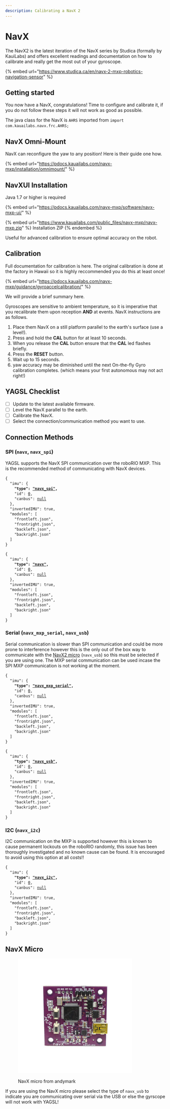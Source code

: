```yaml
---
description: Calibrating a NavX 2
---
```


# NavX

The NavX2 is the latest iteration of the NavX series by Studica (formally by KauiLabs) and offers excellent readings and documentation on how to calibrate and really get the most out of your gyroscope.&#x20;

{% embed url="https://www.studica.ca/en/navx-2-mxp-robotics-navigation-sensor" %}

## Getting started

You now have a NavX, congratulations! Time to configure and calibrate it, if you do not follow these steps it will not work as good as possible.

The java class for the NavX is `AHRS` imported from `import com.kauailabs.navx.frc.AHRS;`

## NavX Omni-Mount

NavX can reconfigure the yaw to any position! Here is their guide one how.

{% embed url="https://pdocs.kauailabs.com/navx-mxp/installation/omnimount/" %}

## NavXUI Installation

Java 1.7 or higher is required

{% embed url="https://pdocs.kauailabs.com/navx-mxp/software/navx-mxp-ui/" %}

{% embed url="https://www.kauailabs.com/public_files/navx-mxp/navx-mxp.zip" %}
Installation ZIP
{% endembed %}

Useful for advanced calibration to ensure optimal accuracy on the robot.

## Calibration

Full documentation for calibration is here. The original calibration is done at the factory in Hawaii so it is highly reccommended you do this at least once!

{% embed url="https://pdocs.kauailabs.com/navx-mxp/guidance/gyroaccelcalibration/" %}

We will provide a brief summary here.

Gyroscopes are sensitive to ambient temperature, so it is imperative that you recalibrate them upon reception **AND** at events. NavX instructions are as follows.

1. Place them NavX on a still platform parallel to the earth's surface (use a level!).
2. Press and hold the **CAL** button for at least 10 seconds.
3. When you release the **CAL** button ensure that the **CAL** led flashes briefly.
4. Press the **RESET** button.
5. Wait up to 15 seconds.
6. yaw accuracy may be diminished until the next On-the-fly Gyro calibration completes. (which means your first autonomous may not act right!)

## YAGSL Checklist

* [ ] Update to the latest available firmware.
* [ ] Level the NavX parallel to the earth.
* [ ] Calibrate the NavX.
* [ ] Select the connection/communication method you want to use.

## Connection Methods

### SPI (`navx`, `navx_spi`)

YAGSL supports the NavX SPI communication over the roboRIO MXP. This is the recommended method of communicating with NavX devices.

<pre class="language-json"><code class="lang-json">{
  "imu": {
<strong>    "type": <a data-footnote-ref href="#user-content-fn-1">"navx_spi"</a>,
</strong>    "id": <a data-footnote-ref href="#user-content-fn-2">0</a>,
    "canbus": <a data-footnote-ref href="#user-content-fn-3">null</a>
  },
  "invertedIMU": true,
  "modules": [
    "frontleft.json",
    "frontright.json",
    "backleft.json",
    "backright.json"
  ]
}
</code></pre>

<pre class="language-json"><code class="lang-json">{
  "imu": {
<strong>    "type": <a data-footnote-ref href="#user-content-fn-4">"navx"</a>,
</strong>    "id": <a data-footnote-ref href="#user-content-fn-5">0</a>,
    "canbus": <a data-footnote-ref href="#user-content-fn-6">null</a>
  },
  "invertedIMU": true,
  "modules": [
    "frontleft.json",
    "frontright.json",
    "backleft.json",
    "backright.json"
  ]
}
</code></pre>

### Serial (`navx_mxp_serial`, `navx_usb`)

Serial communication is slower than SPI communication and could be more prone to interference however this is the only out of the box way to communicate with the [NavX2 micro](https://www.andymark.com/products/navx2-micro-navigation-sensor) (`navx_usb`) so this must be selected if you are using one. The MXP serial communication can be used incase the SPI MXP communication is not working at the moment.

<pre class="language-json"><code class="lang-json">{
  "imu": {
<strong>    "type": <a data-footnote-ref href="#user-content-fn-7">"navx_mxp_serial"</a>,
</strong>    "id": <a data-footnote-ref href="#user-content-fn-8">0</a>,
    "canbus": <a data-footnote-ref href="#user-content-fn-9">null</a>
  },
  "invertedIMU": true,
  "modules": [
    "frontleft.json",
    "frontright.json",
    "backleft.json",
    "backright.json"
  ]
}
</code></pre>

<pre class="language-json"><code class="lang-json">{
  "imu": {
<strong>    "type": <a data-footnote-ref href="#user-content-fn-10">"navx_usb"</a>,
</strong>    "id": <a data-footnote-ref href="#user-content-fn-11">0</a>,
    "canbus": <a data-footnote-ref href="#user-content-fn-12">null</a>
  },
  "invertedIMU": true,
  "modules": [
    "frontleft.json",
    "frontright.json",
    "backleft.json",
    "backright.json"
  ]
}
</code></pre>

### I2C (`navx_i2c`)

I2C communication on the MXP is supported however this is known to cause permanent lockouts on the roboRIO randomly, this issue has been thoroughly investigated and no known cause can be found. It is encouraged to avoid using this option at all costs!!

<pre class="language-json"><code class="lang-json">{
  "imu": {
<strong>    "type": <a data-footnote-ref href="#user-content-fn-13">"navx_i2c"</a>,
</strong>    "id": <a data-footnote-ref href="#user-content-fn-14">0</a>,
    "canbus": <a data-footnote-ref href="#user-content-fn-15">null</a>
  },
  "invertedIMU": true,
  "modules": [
    "frontleft.json",
    "frontright.json",
    "backleft.json",
    "backright.json"
  ]
}
</code></pre>

## NavX Micro

<figure><img src="../../.gitbook/assets/navx2_micro.png" alt=""><figcaption><p>NavX micro from andymark</p></figcaption></figure>

If you are using the NavX micro please select the type of `navx_usb` to indicate you are communicating over serial via the USB or else the gyrscope will not work with YAGSL!

[^1]: NavX over SPI on the MXP is selected.

[^2]: Not applicable, can be anything `0` is chosen arbitrarily.

[^3]: Not applicable, so `null` is chosen.

[^4]: Defaults to `navx_spi` behind the scenes.

[^5]: ID is not relevant for the NavX so `0` is chosen arbitrarily.

[^6]: The `canbus` is not relavent for the NavX so `null` ensures nothing is set in the configuration.

[^7]: NavX serial communication over the MXP serial ports.

[^8]: ID is not relevant for the NavX so `0` is chosen arbitrarily.

[^9]: The `canbus` is not relavent for the NavX so `null` ensures nothing is set in the configuration.

[^10]: NavX serial communication over the USB port , this is the easiest way to communicate with the NavX2 micro.

[^11]: ID is not relevant for the NavX so `0` is chosen arbitrarily.

[^12]: The `canbus` is not relavent for the NavX so `null` ensures nothing is set in the configuration.

[^13]: NavX connected via the I2C port of the MXP. This is dangerous and one of the others should be selected instead!

[^14]: ID is not relevant for the NavX so `0` is chosen arbitrarily.

[^15]: The `canbus` is not relavent for the NavX so `null` ensures nothing is set in the configuration.
